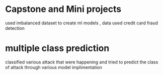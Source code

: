 #  Capstone and Mini projects
used imbalanced dataset to create ml models , data used credit card fraud detection
# multiple class prediction  
classified various attack that were happening and tried to predict the class of attack through  various model implimentation
